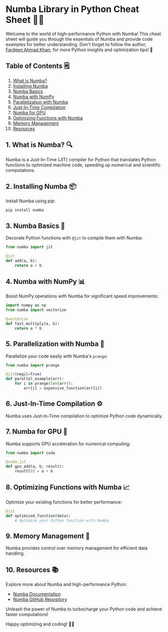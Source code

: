 # Numba Library in Python Cheat Sheet 🚀🔢

Welcome to the world of high-performance Python with Numba! This cheat sheet will guide you through the essentials of Numba and provide code examples for better understanding. Don't forget to follow the author, [Fardeen Ahmad Khan](https://github.com/I-Fardeen), for more Python insights and optimization tips! 🙌

## Table of Contents 🗒️

1. [What is Numba?](#what-is-numba)
2. [Installing Numba](#installing-numba)
3. [Numba Basics](#numba-basics)
4. [Numba with NumPy](#numba-with-numpy)
5. [Parallelization with Numba](#parallelization-with-numba)
6. [Just-In-Time Compilation](#just-in-time-compilation)
7. [Numba for GPU](#numba-for-gpu)
8. [Optimizing Functions with Numba](#optimizing-functions-with-numba)
9. [Memory Management](#memory-management)
10. [Resources](#resources)

## 1. What is Numba? 🔍

Numba is a Just-In-Time (JIT) compiler for Python that translates Python functions to optimized machine code, speeding up numerical and scientific computations.

## 2. Installing Numba 📦

Install Numba using pip:

```python
pip install numba
```

## 3. Numba Basics 🚀

Decorate Python functions with `@jit` to compile them with Numba:

```python
from numba import jit

@jit
def add(a, b):
    return a + b
```

## 4. Numba with NumPy 📊

Boost NumPy operations with Numba for significant speed improvements:

```python
import numpy as np
from numba import vectorize

@vectorize
def fast_multiply(a, b):
    return a * b
```

## 5. Parallelization with Numba 🚀

Parallelize your code easily with Numba's `prange`:

```python
from numba import prange

@jit(nogil=True)
def parallel_example(arr):
    for i in prange(len(arr)):
        arr[i] = expensive_function(arr[i])
```

## 6. Just-In-Time Compilation ⚙️

Numba uses Just-In-Time compilation to optimize Python code dynamically.

## 7. Numba for GPU 🌌

Numba supports GPU acceleration for numerical computing:

```python
from numba import cuda

@cuda.jit
def gpu_add(a, b, result):
    result[0] = a + b
```

## 8. Optimizing Functions with Numba 📈

Optimize your existing functions for better performance:

```python
@jit
def optimized_function(data):
    # Optimize your Python function with Numba
```

## 9. Memory Management 🧠

Numba provides control over memory management for efficient data handling.

## 10. Resources 📚

Explore more about Numba and high-performance Python:

- [Numba Documentation](http://numba.pydata.org/)
- [Numba GitHub Repository](https://github.com/numba/numba)

Unleash the power of Numba to turbocharge your Python code and achieve faster computations!

Happy optimizing and coding! 🚀🔢
